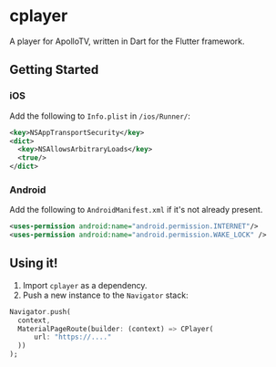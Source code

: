 # cplayer

A player for ApolloTV, written in Dart for the Flutter framework.

## Getting Started

### iOS

Add the following to `Info.plist` in `/ios/Runner/`:

```xml
<key>NSAppTransportSecurity</key>
<dict>
  <key>NSAllowsArbitraryLoads</key>
  <true/>
</dict>
```

### Android

Add the following to `AndroidManifest.xml` if it's not already present.

```xml
<uses-permission android:name="android.permission.INTERNET"/>
<uses-permission android:name="android.permission.WAKE_LOCK" />
```

## Using it!
1. Import `cplayer` as a dependency.
2. Push a new instance to the `Navigator` stack:

```dart
Navigator.push(
  context,
  MaterialPageRoute(builder: (context) => CPlayer(
      url: "https://...."
  ))
);
```